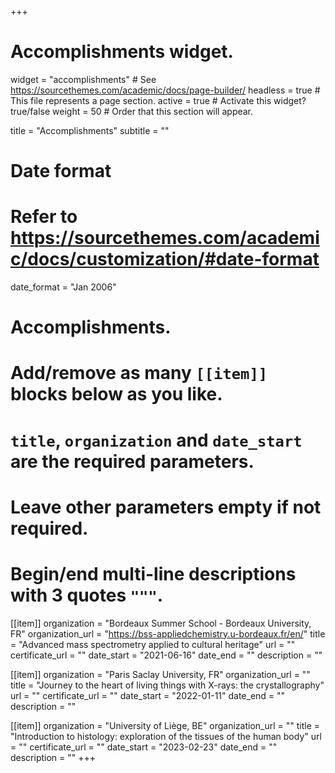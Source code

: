 +++
# Accomplishments widget.
widget = "accomplishments"  # See https://sourcethemes.com/academic/docs/page-builder/
headless = true  # This file represents a page section.
active = true  # Activate this widget? true/false
weight = 50  # Order that this section will appear.

title = "Accomplish&shy;ments"
subtitle = ""

# Date format
#   Refer to https://sourcethemes.com/academic/docs/customization/#date-format
date_format = "Jan 2006"

# Accomplishments.
#   Add/remove as many `[[item]]` blocks below as you like.
#   `title`, `organization` and `date_start` are the required parameters.
#   Leave other parameters empty if not required.
#   Begin/end multi-line descriptions with 3 quotes `"""`.

[[item]]
  organization = "Bordeaux Summer School - Bordeaux University, FR"
  organization_url = "https://bss-appliedchemistry.u-bordeaux.fr/en/"
  title = "Advanced mass spectrometry applied to cultural heritage"
  url = ""
  certificate_url = ""
  date_start = "2021-06-16"
  date_end = ""
  description = ""

[[item]]
  organization = "Paris Saclay University, FR"
  organization_url = ""
  title = "Journey to the heart of living things with X-rays: the crystallography"
  url = ""
  certificate_url = ""
  date_start = "2022-01-11"
  date_end = ""
  description = ""
  
  [[item]]
  organization = "University of Liège, BE"
  organization_url = ""
  title = "Introduction to histology: exploration of the tissues of the human body"
  url = ""
  certificate_url = ""
  date_start = "2023-02-23"
  date_end = ""
  description = ""
+++

